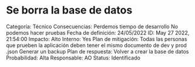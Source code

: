 # Se borra la base de datos

Categoría: Técnico
Consecuencias: Perdemos tiempo de desarrollo
No podemos hacer pruebas
Fecha de definición: 24/05/2022
ID: May 27 2022, 21:54:00
Impacto: Alto
Interno: Yes
Plan de mitigación: Todas las personas que prueben la aplicación deben tener el mismo documento de dev y prod .json 
Generar un backup 
Plan de respuesta: Volver a crear la base de datos
Probabilidad: Alta
Responsable: AO
Status: Identificado